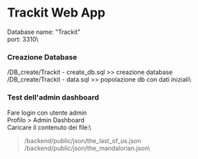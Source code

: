 # Trackit Web App

Database name: "Trackit"\
port: 3310\

### Creazione Database

/DB_create/Trackit - create_db.sql >> creazione database\
/DB_create/Trackit - data.sql >> popolazione db con dati iniziali\

### Test dell'admin dashboard

Fare login con utente admin\
Profilo > Admin Dashboard\
Caricare il contenuto dei file:\

> /backend/public/json/the_last_of_us.json\
> /backend/public/json/the_mandalorian.json\
